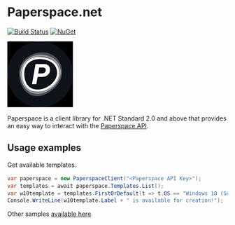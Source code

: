 # Paperspace.net

[![Build Status](https://dev.azure.com/baristalabs/Paperspace/_apis/build/status/Paperspace-.NET%20Core-CI?branchName=master)](https://dev.azure.com/baristalabs/Paperspace/_build/latest?definitionId=6&branchName=master)
[![NuGet](http://img.shields.io/nuget/v/Paperspace.svg)](https://www.nuget.org/packages/Paperspace)

![logo](Paperspace.jpg)

Paperspace is a client library for .NET Standard 2.0 and above that provides an easy way to interact with the [Paperspace API](https://paperspace.github.io/paperspace-node/index.html).

## Usage examples

Get available templates.

```c#
var paperspace = new PaperspaceClient("<Paperspace API Key>");
var templates = await paperspace.Templates.List();
var w10template = templates.FirstOrDefault(t => t.OS == "Windows 10 (Server 2016) - Licensed");
Console.WriteLine(w10template.Label + " is available for creation!");
```

Other samples [available here](https://github.com/BaristaLabs/paperspace.net/tree/master/samples)